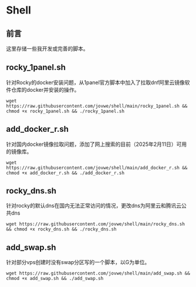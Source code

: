 # Shell
## 前言

这里存储一些我开发或完善的脚本。

## rocky_1panel.sh

针对Rocky的docker安装问题，从1panel官方脚本中加入了拉取dnf阿里云镜像软件仓库的docker并安装的操作。

```
wget https://raw.githubusercontent.com/jovwe/shell/main/rocky_1panel.sh && chmod +x rocky_1panel.sh && ./rocky_1panel.sh
```

## add_docker_r.sh

针对国内docker镜像拉取问题，添加了网上搜索的目前（2025年2月11日）可用的镜像库。

```
wget https://raw.githubusercontent.com/jovwe/shell/main/add_docker_r.sh && chmod +x add_docker_r.sh && ./add_docker_r.sh
```

## rocky_dns.sh

针对rocky的默认dns在国内无法正常访问的情况，更改dns为阿里云和腾讯云公共dns

```
wget https://raw.githubusercontent.com/jovwe/shell/main/rocky_dns.sh && chmod +x rocky_dns.sh && ./rocky_dns.sh
```

## add_swap.sh

针对部分vps创建时没有swap分区写的一个脚本，以G为单位。

```
wget https://raw.githubusercontent.com/jovwe/shell/main/add_swap.sh && chmod +x add_swap.sh && ./add_swap.sh
```

